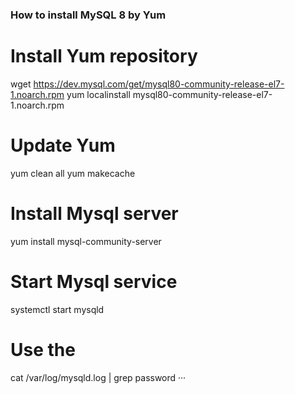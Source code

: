
### How to install MySQL 8 by Yum

# Install Yum repository
wget https://dev.mysql.com/get/mysql80-community-release-el7-1.noarch.rpm
yum localinstall mysql80-community-release-el7-1.noarch.rpm
 
# Update Yum
yum clean all
yum makecache
 
# Install Mysql server
yum install mysql-community-server
 
# Start Mysql service
systemctl start mysqld
 
# Use the 
cat /var/log/mysqld.log | grep password
···